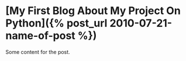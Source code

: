# [My First Blog About My Project On Python]({% post_url 2010-07-21-name-of-post %})

Some content for the post.
